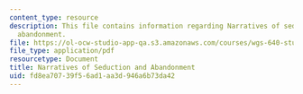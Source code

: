 ```yaml
---
content_type: resource
description: This file contains information regarding Narratives of seduction and
  abandonment.
file: https://ol-ocw-studio-app-qa.s3.amazonaws.com/courses/wgs-640-studies-in-womens-life-narratives-interrogating-marriage-case-studies-in-american-law-and-culture-fall-2007/fd8ea70739f56ad1aa3d946a6b73da42_MITWGS_640F07_4_1.pdf
file_type: application/pdf
resourcetype: Document
title: Narratives of Seduction and Abandonment
uid: fd8ea707-39f5-6ad1-aa3d-946a6b73da42
---
```

